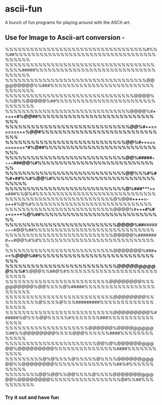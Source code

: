 # ascii-fun
A bunch of fun programs for playing around with the ASCII-art.

## Use for Image to Ascii-art conversion -
 
%%%%%%%%%%%%%%%%%%%%%%%%%%%%%%%%%%#%%%##%%%%%%%%%%%%%%%%%%%%%%%%%%%%%%%%%%%%%%%%
%%%%%%%%%%%%%%%%%%%%%%%%%%%%%%%%%%%%%%%%#####%%%%%%%%%%%%%%%%%%%%%%%%%%%%%%%%%%%
%%%%%%%%%%%%%%%%%%%%%%%%%%%%%%%%%%@@@@@@@@@%%###%%%%%%%%%%%%%%%%%%%%%%%%%%%%%%%%
%%%%%%%%%%%%%%%%%%%%%%%%%%%%%%%@@@@%%%@%%@@@@@%##%%%%%%%%%%%%%%%%%%%%%%%%%%%%%%%
%%%%%%%%%%%%%%%%%%%%%%%%%%%%%%@@@@%#**++=++*#%@@##%%%%%%%%%%%%%%%%%%%%%%%%%%%%%%
%%%%%%%%%%%%%%%%%%%%%%%%%%%%%@@%#*++=======++*%@@#%%%%%%%%%%%%%%%%%%%%%%%%%%%%%%
%%%%%%%%%%%%%%%%%%%%%%%%%%%%@@%#*++=========+*#%@##%%%%%%%%%%%%%%%%%%%%%%%%%%%%%
%%%%%%%%%%%%%%%%%%%%%%%%%%%%@@%#####**++++**###@@%#%%%%%%%%%%%%%%%%%%%%%%%%%%%%%
%%%%%%%%%%%%%%%%%%%%%%%%%%%%@@%%%#%#%#*+*##%%#%@@%#%%%%%%%%%%%%%%%%%%%%%%%%%%%%%
%%%%%%%%%%%%%%%%%%%%%%%%%%%%@%#*##****+==**###%%@%#%%%%%%%%%%%%%%%%%%%%%%%%%%%%%
%%%%%%%%%%%%%%%%%%%%%%%%%%@%@@#***+++*+=-=++**#%@%#%%%%%%%%%%%%%%%%%%%%%%%%%%%%%
%%%%%%%%%%%%%%%%%%%%%%%%%%@@@@%#**+++#%#++=++*%@%##%%%%%%%%%%%%%%%%%%%%%%%%%%%%%
%%%%%%%%%%%%%%%%%%%%%%%%%%@@@@%##**#####*+==*#@@%##%%%%%%%%%%%%%%%%%%%%%%%%%%%%%
%%%%%%%%%%%%%%%%%%%%%%%%%%@@@@@%########*++*#@@%#%#%%%%%%%%%%%%%%%%%%%%%%%%%%%%%
%%%%%%%%%%%%%%%%%%%%%%%%%%@@@@@@@%###***+=+%@@@%##%%%%%%%%%%%%%%%%%%%%%%%%%%%%%%
%%%%%%%%%%%%%%%%%%%%%%%%%%@@@@@@@@@@%%%#**%@@@%%##@%#%%%%%%%%%%%%%%%%%%%%%%%%%%%
%%%%%%%%%%%%%%%%%%%%%%%%%@@@@@@@@%%%@@@@@@@%@@%%%%@%#####%%%%%%%%%%%%%%%%%%%%%%%
%%%%%%%%%%%%%%%%%%%%%%%%%%@@@@@@@@%%%%%%%%%%@%%%%@%%%#########%%%%%%%%%%%%%%%%%%
%%%%%%%%%%%%%%%%%%%%%%%%%%@@@@@@@@@%######%@%%%@@%%%%%#%%%%%%%###%%%%%%%%%%%%%%%
%%%%%%%%%%%%%%%%%%%%@@@@@@%@@@@@@@@@%##%%@@@@@@@@%%%%@@@%%%%%%###*#%%%%%%%%%%%%%
%%%%%%%%%%%%%%%%%%%%%%@@%@%@@@@@@@@@@@%@@@@@@@@@%%%%%%%%%%%%%%%#*##*#%%%%%%%%%%%
%%%%%%%%%@%@%%%%@%%%%%@%%%%@@@@@@@@@@@%%@@@@@@@@%%%%%%%%%%%%%%%##*%#*%%%%%%%%%%%
%%%%%%%%@@%@@%%@@%%%%@%%%%@@@@@@@@@@@@%@@@@@@@@%%%%%%%%%%%%%%%%%@#%%##%%%%%%%%%%

### Try it out and have fun
